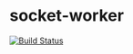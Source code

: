 # socket-worker

[![Build Status](https://travis-ci.org/whamcloud/socket-worker.svg?branch=master)](https://travis-ci.org/whamcloud/socket-worker)
